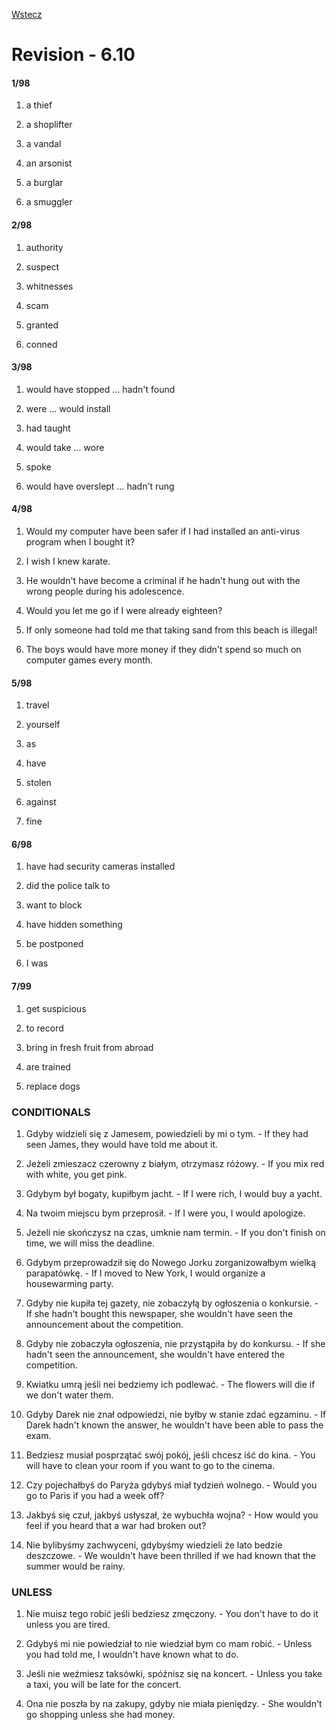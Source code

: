 [Wstecz](../angielski.md)

# Revision - 6.10

#### 1/98

1. a thief

2. a shoplifter

3. a vandal

4. an arsonist

5. a burglar

6. a smuggler

#### 2/98

1. authority

2. suspect

3. whitnesses

4. scam

5. granted

6. conned

#### 3/98

1. would have stopped ... hadn't found

2. were ... would install

3. had taught

4. would take ... wore

5. spoke

6. would have overslept ... hadn't rung

#### 4/98

1. Would my computer have been safer if I had installed an anti-virus program when I bought it?

2. I wish I knew karate.

3. He wouldn't have become a criminal if he hadn't hung out with the wrong people during his adolescence.

4. Would you let me go if I were already eighteen?

5. If only someone had told me that taking sand from this beach is illegal!

6. The boys would have more money if they didn't spend so much on computer games every month.

#### 5/98

1. travel

2. yourself

3. as

4. have

5. stolen

6. against

7. fine

#### 6/98

1. have had security cameras installed

2. did the police talk to

3. want to block

4. have hidden something

5. be postponed

6. I was

#### 7/99

1. get suspicious

2. to record

3. bring in fresh fruit from abroad

4. are trained

5. replace dogs

### CONDITIONALS

1. Gdyby widzieli się z Jamesem, powiedzieli by mi o tym. - If they had seen James, they would have told me about it.

2. Jeżeli zmieszacz czerowny z białym, otrzymasz różowy. - If you mix red with white, you get pink.

3. Gdybym był bogaty, kupiłbym jacht. - If I were rich, I would buy a yacht.

4. Na twoim miejscu bym przeprosił. - If I were you, I would apologize.

5. Jeżeli nie skończysz na czas, umknie nam termin. - If you don't finish on time, we will miss the deadline.

6. Gdybym przeprowadził się do Nowego Jorku zorganizowałbym wielką parapatówkę. - If I moved to New York, I would organize a housewarming party.

7. Gdyby nie kupiła tej gazety, nie zobaczyłą by ogłoszenia o konkursie. - If she hadn't bought this newspaper, she wouldn't have seen the announcement about the competition.

8. Gdyby nie zobaczyła ogłoszenia, nie przystąpiła by do konkursu. - If she hadn't seen the announcement, she wouldn't have entered the competition.

9. Kwiatku umrą jeśli nei bedziemy ich podlewać. - The flowers will die if we don't water them.

10. Gdyby Darek nie znał odpowiedzi, nie byłby w stanie zdać egzaminu. - If Darek hadn't known the answer, he wouldn't have been able to pass the exam.

11. Bedziesz musiał posprzątać swój pokój, jeśli chcesz iść do kina. - You will have to clean your room if you want to go to the cinema.

12. Czy pojechałbyś do Paryża gdybyś miał tydzień wolnego. - Would you go to Paris if you had a week off?

13. Jakbyś się czuł, jakbyś usłyszał, że wybuchła wojna? - How would you feel if you heard that a war had broken out?

14. Nie bylibyśmy zachwyceni, gdybyśmy wiedzieli że lato bedzie deszczowe. - We wouldn't have been thrilled if we had known that the summer would be rainy.

### UNLESS

1. Nie muisz tego robić jeśli bedziesz zmęczony. - You don't have to do it unless you are tired.

2. Gdybyś mi nie powiedział to nie wiedział bym co mam robić. - Unless you had told me, I wouldn't have known what to do.

3. Jeśli nie weźmiesz taksówki, spóźnisz się na koncert. - Unless you take a taxi, you will be late for the concert.

4. Ona nie poszła by na zakupy, gdyby nie miała pieniędzy. - She wouldn't go shopping unless she had money.